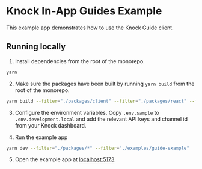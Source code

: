 # Knock In-App Guides Example

This example app demonstrates how to use the Knock Guide client.

## Running locally

1. Install dependencies from the root of the monorepo.

```sh
yarn
```

2. Make sure the packages have been built by running `yarn build` from the root of the monorepo.

```sh
yarn build --filter="./packages/client" --filter="./packages/react" --filter="./packages/react-core" --filter="./examples/guide-example"
```

3. Configure the environment variables. Copy `.env.sample` to `.env.development.local` and add the relevant API keys and channel id from your Knock dashboard.

4. Run the example app

```sh
yarn dev --filter="./packages/*" --filter="./examples/guide-example"
```

5. Open the example app at [localhost:5173](http://localhost:5173).
